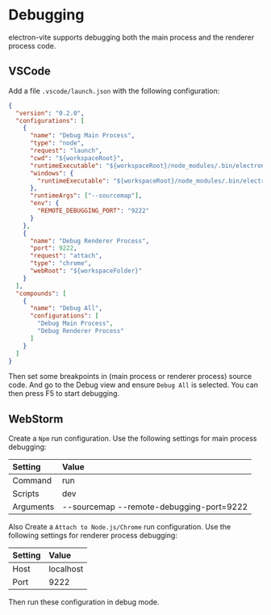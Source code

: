 # Debugging

electron-vite supports debugging both the main process and the renderer process code.

## VSCode

Add a file `.vscode/launch.json` with the following configuration:

```json
{
  "version": "0.2.0",
  "configurations": [
    {
      "name": "Debug Main Process",
      "type": "node",
      "request": "launch",
      "cwd": "${workspaceRoot}",
      "runtimeExecutable": "${workspaceRoot}/node_modules/.bin/electron-vite",
      "windows": {
        "runtimeExecutable": "${workspaceRoot}/node_modules/.bin/electron-vite.cmd"
      },
      "runtimeArgs": ["--sourcemap"],
      "env": {
        "REMOTE_DEBUGGING_PORT": "9222"
      }
    },
    {
      "name": "Debug Renderer Process",
      "port": 9222,
      "request": "attach",
      "type": "chrome",
      "webRoot": "${workspaceFolder}"
    }
  ],
  "compounds": [
    {
      "name": "Debug All",
      "configurations": [
        "Debug Main Process",
        "Debug Renderer Process"
      ]
    }
  ]
}
```

Then set some breakpoints in (main process or renderer process) source code. And go to the Debug view and ensure `Debug All` is selected. You can then press F5 to start debugging.

## WebStorm

Create a `Npm` run configuration. Use the following settings for main process debugging:

| Setting   | Value            |
| :-------- | :--------------- |
| Command   | run              |
| Scripts   | dev              |
| Arguments | --sourcemap --remote-debugging-port=9222 |

Also Create a `Attach to Node.js/Chrome` run configuration. Use the following settings for renderer process debugging:

| Setting   | Value            |
| :-------- | :--------------- |
| Host      | localhost        |
| Port      | 9222             |

Then run these configuration in debug mode.
